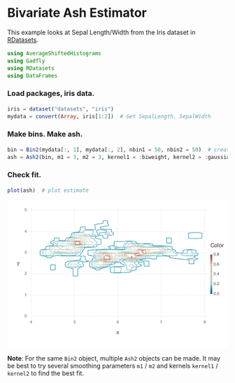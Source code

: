 
# Bivariate Ash Estimator

This example looks at Sepal Length/Width from the Iris dataset in
[RDatasets](https://github.com/johnmyleswhite/RDatasets.jl).

````julia
using AverageShiftedHistograms
using Gadfly
using RDatasets
using DataFrames
````






### Load packages, iris data.



````julia
iris = dataset("datasets", "iris")
mydata = convert(Array, iris[1:2])  # Get SepalLength, SepalWidth
````







### Make bins.  Make ash.

````julia
bin = Bin2(mydata[:, 1], mydata[:, 2], nbin1 = 50, nbin2 = 50)  # create bins
ash = Ash2(bin, m1 = 3, m2 = 3, kernel1 = :biweight, kernel2 = :gaussian)
````







### Check fit.

````julia
plot(ash)  # plot estimate
````


![](figures/ash2_4_1.png)


**Note**: For the same `Bin2` object, multiple `Ash2` objects can be made.  It may
be best to try several smoothing parameters `m1` / `m2` and kernels `kernel1` / `kernel2` to
find the best fit.
